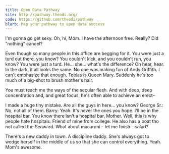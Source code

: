 ```yaml
---
title: Open Data Pathway
site: http://pathway.theodi.org/
code: https://github.com/theodi/pathway
blurb: Map your pathway to open data success
---
```


I'm gonna go get sexy. Oh, hi, Mom. I have the afternoon free. Really? Did "nothing" cancel?

Even though so many people in this office are begging for it. You were just a turd out there, you know? You couldn't kick, and you couldn't run, you know? You were just a turd. He… she… what's the difference? Oh hear, hear. In the dark, it all looks the same. No one was making fun of Andy Griffith. I can't emphasize that enough. Tobias is Queen Mary. Suddenly he's too much of a big-shot to brush mother's hair.

You must teach me the ways of the secular flesh. And with deep, deep concentration and, and great focus, he's often able to achieve an erect–

I made a huge tiny mistake. Are all the guys in here… you know? George Sr.: No, not all of them. Barry: Yeah. It's never the ones you hope. I'll be in the hospital bar. You know there isn't a hospital bar, Mother. Well, this is why people hate hospitals. Friend of mine from college. He also has a boat tho not called the Seaward. What about macaroni – let me finish – salad?

There's a new daddy in town. A discipline daddy. She's always got to wedge herself in the middle of us so that she can control everything. Yeah. Mom's awesome.
